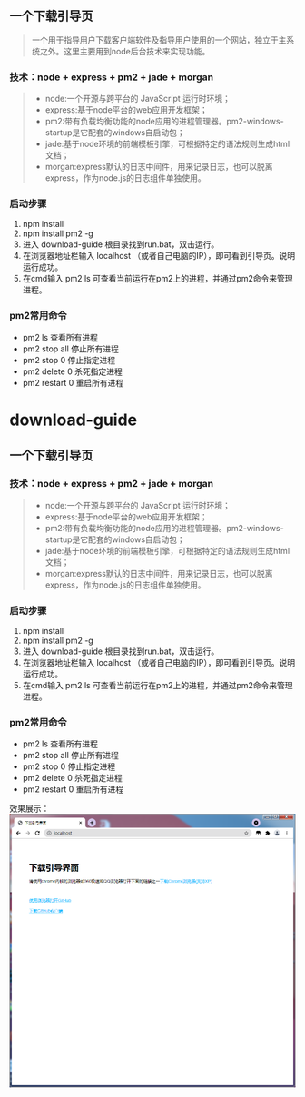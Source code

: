 ## 一个下载引导页
> 一个用于指导用户下载客户端软件及指导用户使用的一个网站，独立于主系统之外。这里主要用到node后台技术来实现功能。
### 技术：node + express + pm2 + jade + morgan
> - node:一个开源与跨平台的 JavaScript 运行时环境；
> - express:基于node平台的web应用开发框架；
> - pm2:带有负载均衡功能的node应用的进程管理器。pm2-windows-startup是它配套的windows自启动包；
> - jade:基于node环境的前端模板引擎，可根据特定的语法规则生成html文档；
> - morgan:express默认的日志中间件，用来记录日志，也可以脱离express，作为node.js的日志组件单独使用。

### 启动步骤
1. npm install
2. npm install pm2 -g
3. 进入 download-guide 根目录找到run.bat，双击运行。
4. 在浏览器地址栏输入 localhost （或者自己电脑的IP），即可看到引导页。说明运行成功。
5. 在cmd输入 pm2 ls 可查看当前运行在pm2上的进程，并通过pm2命令来管理进程。

### pm2常用命令
- pm2 ls 查看所有进程
- pm2 stop all 停止所有进程
- pm2 stop 0 停止指定进程
- pm2 delete 0 杀死指定进程
- pm2 restart 0 重启所有进程

# download-guide
## 一个下载引导页

### 技术：node + express + pm2 + jade + morgan
> - node:一个开源与跨平台的 JavaScript 运行时环境；
> - express:基于node平台的web应用开发框架；
> - pm2:带有负载均衡功能的node应用的进程管理器。pm2-windows-startup是它配套的windows自启动包；
> - jade:基于node环境的前端模板引擎，可根据特定的语法规则生成html文档；
> - morgan:express默认的日志中间件，用来记录日志，也可以脱离express，作为node.js的日志组件单独使用。

### 启动步骤
1. npm install
2. npm install pm2 -g
3. 进入 download-guide 根目录找到run.bat，双击运行。
4. 在浏览器地址栏输入 localhost （或者自己电脑的IP），即可看到引导页。说明运行成功。
5. 在cmd输入 pm2 ls 可查看当前运行在pm2上的进程，并通过pm2命令来管理进程。

### pm2常用命令
- pm2 ls 查看所有进程
- pm2 stop all 停止所有进程
- pm2 stop 0 停止指定进程
- pm2 delete 0 杀死指定进程
- pm2 restart 0 重启所有进程

效果展示：
![1](https://github.com/LuckyCenter/download-guide/blob/main/ScreenShots/1.png?raw=true)